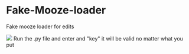 # Fake-Mooze-loader
Fake mooze loader for edits

![](https://komarev.com/ghpvc/?username=Lucid-exe-ui)
Run the .py file and enter and "key" it will be valid no matter what you put
